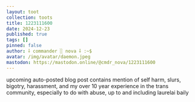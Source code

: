```yaml
---
layout: toot
collection: toots
title: 1223111600
date: 2024-12-23
published: true
tags: []
pinned: false
author: ⸸ commander ░ nova ⸸ :~$
avatar: /img/avatar/daemon.jpeg
mastodon: https://mastodon.online/@cmdr_nova/1223111600
---
```


upcoming auto-posted blog post contains mention of self harm, slurs, bigotry, harassment, and my over 10 year experience in the trans community, especially to do with abuse, up to and including laurelai baily
